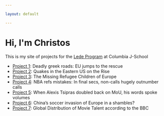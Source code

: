 ```yaml
---

layout: default

---
```


# Hi, I'm Christos

This is my site of projects for the [Lede Program](http://ledeprogram.com) at Columbia J-School

* [Project 1](https://chrgavalas.github.io/data-projects/Deadly-Greek-Roads/): Deadly greek roads: EU jumps to the rescue
* [Project 2](https://chrgavalas.github.io/data-projects/US-Earthquakes/): Quakes in the Eastern US on the Rise
* [Project 3](https://chrgavalas.github.io/data-projects/Unaccompanied-Minors/): The Missing Refugee Children of Europe
* [Project 4](https://chrgavalas.github.io/data-projects/NBA-refereeing/): NBA refs mistakes: In final secs, non-calls hugely outnumber calls
* [Project 5](https://chrgavalas.github.io/data-projects/Tsipras-Sentiment-Analysis/): When Alexis Tsipras doubled back on MoU, his words spoke volumes
* [Project 6](https://chrgavalas.github.io/data-projects/China-Soccer/): China’s soccer invasion of Europe in a shambles?
* [Project 7](https://chrgavalas.github.io/data-projects/Films-Of-Century/): Global Distribution of Movie Talent according to the BBC